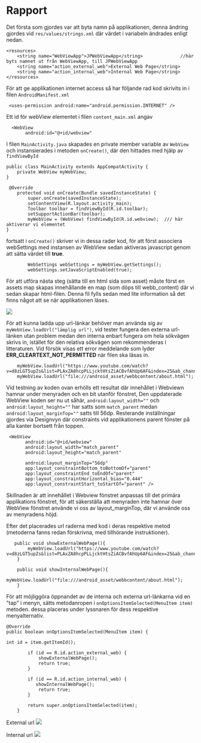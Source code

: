 
# Rapport

Det första som gjordes var att byta namn på applikationen, denna ändring gjordes vid `res/values/strings.xml` där värdet i variabeln ändrades enligt nedan.

```
<resources>
    <string name="WebViewApp">JPWebViewApp</string>              //här byts namnet ut från WebViewApp, till JPWebViewApp
    <string name="action_external_web">External Web Page</string>
    <string name="action_internal_web">Internal Web Page</string>
</resources>
```

För att ge applikationen internet access så har följande rad kod skrivits in i filen `AndroidManifest.xml` 

```
 <uses-permission android:name="android.permission.INTERNET" />
```
Ett id för webView elementet i filen `content_main.xml` angav 

```
  <WebView
       android:id="@+id/webview"
```

I filen `MainActivity.java` skapades en private member variable av `WebView` och instansierades i metoden `onCreate()`,
där den hittades med hjälp av `findViewById`
```
public class MainActivity extends AppCompatActivity {
    private WebView myWebView;
}
```
```
 @Override
    protected void onCreate(Bundle savedInstanceState) {
        super.onCreate(savedInstanceState);
        setContentView(R.layout.activity_main);
        Toolbar toolbar = findViewById(R.id.toolbar);
        setSupportActionBar(toolbar);
        myWebView = (WebView) findViewById(R.id.webview);  /// här aktiverar vi elementet
}
```
fortsatt i `onCreate()` skriver vi in dessa rader kod, för att först associera webSettings med instansen av WebView
sedan aktiveras javascript genom att sätta värdet till __true__.

```
        WebSettings webSettings = myWebView.getSettings();
        webSettings.setJavaScriptEnabled(true);
```

För att utföra nästa steg (sätta till en html sida som asset) måste först en assets map skapas innehållande en map (som döps till webb_content) där vi sedan skapar html-filen. Denna fil fylls sedan med lite information så det finns något att se när applikationen läses. 

![](assetFolderCreated.jpg)

För att kunna ladda upp url-länkar behöver man använda sig av `myWebView.loadUrl("lämplig url")`, vid tester fungera den externa url-länken utan problem
medan den interna enbart fungera om hela sökvägen skrivs in, istället för den relativa sökvägen som rekommenderas i litteraturen.
Vid försök visas ett error meddelande som lyder __ERR_CLEARTEXT_NOT_PERMITTED__ när filen ska läsas in.
```
    myWebView.loadUrl("https://www.youtube.com/watch?v=d8zLGT5upZs&list=PLAxZA8hcpPLLjcktHtsZiACBvfAhUp6AF&index=25&ab_channel=LenaSYS");
    myWebView.loadUrl("file:///android_asset/webbcontent/about.html");
```
Vid testning av koden ovan erhölls ett resultat där innehållet i Webviewn hamnar under menyraden och en bit utanför fönstret,
Den uppdaterade WebView koden ser nu ut såhär, `android:layout_width=""` och `android:layout_height=""` har satts som `match_parent` medan `android:layout_marginTop=""` satts till 56dp.
Resterande inställningar gjordes via Designvyn där constraints vid applikationens parent fönster på alla kanter bortsett från toppen.
```
 <WebView
       android:id="@+id/webview"
       android:layout_width="match_parent"
       android:layout_height="match_parent"

       android:layout_marginTop="56dp"
       app:layout_constraintBottom_toBottomOf="parent"
       app:layout_constraintEnd_toEndOf="parent"
       app:layout_constraintHorizontal_bias="0.444"
       app:layout_constraintStart_toStartOf="parent" />
```
Skillnaden är att innehållet i Webview fönstret anpassas till det primära applikations fönstret, för att säkerställa att menyraden inte hamnar över WebView fönstret använde vi oss av layout_marginTop, där vi använde oss av menyradens höjd.

Efter det placerades url raderna med kod i deras respektive metod (metoderna fanns redan förskrivna, med tillhörande instruktioner).
```
   public void showExternalWebPage(){
        myWebView.loadUrl("https://www.youtube.com/watch?v=d8zLGT5upZs&list=PLAxZA8hcpPLLjcktHtsZiACBvfAhUp6AF&index=25&ab_channel=LenaSYS");
    }

    public void showInternalWebPage(){
        myWebView.loadUrl("file:///android_asset/webbcontent/about.html");
    }
```
För att möjliggöra öppnandet av de interna och externa url-länkarna vid en "tap" i menyn, sätts metodanropen i `onOptionsItemSelected(MenuItem item)` metoden. dessa placeras under lyssnaren för dess respektive menyalternativ. 
```
@Override
public boolean onOptionsItemSelected(MenuItem item) {

int id = item.getItemId();

        if (id == R.id.action_external_web) {
            showExternalWebPage();
            return true;
        }

        if (id == R.id.action_internal_web) {
           showInternalWebPage();
            return true;
        }

        return super.onOptionsItemSelected(item);
    }
```
External url 
![](external_url.png)

Internal url
![](internal_url.png)